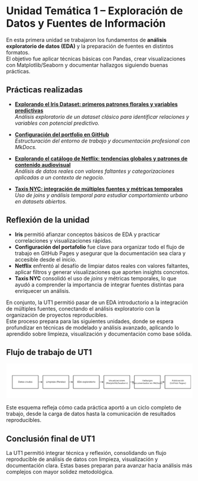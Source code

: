 # Unidad Temática 1 – Exploración de Datos y Fuentes de Información

En esta primera unidad se trabajaron los fundamentos de **análisis exploratorio de datos (EDA)** y la preparación de fuentes en distintos formatos.  
El objetivo fue aplicar técnicas básicas con Pandas, crear visualizaciones con Matplotlib/Seaborn y documentar hallazgos siguiendo buenas prácticas.

## Prácticas realizadas

- [**Explorando el Iris Dataset: primeros patrones florales y variables predictivas**](./practica1/main1.md)  
  *Análisis exploratorio de un dataset clásico para identificar relaciones y variables con potencial predictivo.*

- [**Configuración del portfolio en GitHub**](./practica2/main2.md)  
  *Estructuración del entorno de trabajo y documentación profesional con MkDocs.*

- [**Explorando el catálogo de Netflix: tendencias globales y patrones de contenido audiovisual**](./practica3/main3.md)  
  *Análisis de datos reales con valores faltantes y categorizaciones aplicadas a un contexto de negocio.*

- [**Taxis NYC: integración de múltiples fuentes y métricas temporales**](./practica4/main4.md)  
  *Uso de joins y análisis temporal para estudiar comportamiento urbano en datasets abiertos.*


## Reflexión de la unidad
- **Iris** permitió afianzar conceptos básicos de EDA y practicar correlaciones y visualizaciones rápidas.  
- **Configuración del portafolio** fue clave para organizar todo el flujo de trabajo en GitHub Pages y asegurar que la documentación sea clara y accesible desde el inicio.  
- **Netflix** enfrentó al desafío de limpiar datos reales con valores faltantes, aplicar filtros y generar visualizaciones que aporten insights concretos.  
- **Taxis NYC** consolidó el uso de *joins* y métricas temporales, lo que ayudó a comprender la importancia de integrar fuentes distintas para enriquecer un análisis.

En conjunto, la UT1  permitió pasar de un EDA introductorio a la integración de múltiples fuentes, conectando el análisis exploratorio con la organización de proyectos reproducibles.  
Este proceso prepara para las siguientes unidades, donde se espera profundizar en técnicas de modelado y análisis avanzado, aplicando lo aprendido sobre limpieza, visualización y documentación como base sólida.

## Flujo de trabajo de UT1

![](../assets/flujo_ut1.png)

Este esquema refleja cómo cada práctica aportó a un ciclo completo de trabajo,
desde la carga de datos hasta la comunicación de resultados reproducibles.

## Conclusión final de UT1
La UT1 permitió integrar técnica y reflexión, consolidando un flujo reproducible de análisis de datos con limpieza, visualización y documentación clara. Estas bases preparan para avanzar hacia análisis más complejos con mayor solidez metodológica.
